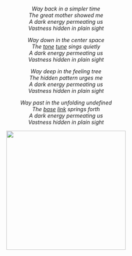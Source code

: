 
<br/>
<br/>
<br/>

<p align='center'><em>
Way back in a simpler time<br/>
The great mother showed me<br/>
A dark energy permeating us<br/>
Vastness hidden in plain sight<br/>
</em></p>

<p align='center'><em>
Way down in the center space<br/>
The <a href='https://github.com/drumworkteam/tone'>tone</a> <a href='https://github.com/drumworkteam/tune'>tune</a> sings quietly<br/>
A dark energy permeating us<br/>
Vastness hidden in plain sight<br/>
</em></p>

<p align='center'><em>
Way deep in the feeling tree<br/>
The hidden pattern urges me<br/>
A dark energy permeating us<br/>
Vastness hidden in plain sight<br/>
</em></p>

<p align='center'><em>
Way past in the unfolding undefined<br/>
The <a href='https://github.com/drumworkteam/base'>base</a> <a href='https://github.com/drumworkteam/link'>link</a> springs forth<br/>
A dark energy permeating us<br/>
Vastness hidden in plain sight<br/>
</em></p>

<p align='center'>
  <img src='https://github.com/drumworkteam/.github/blob/make/view/bush.svg?raw=true' height='312'>
</p>
